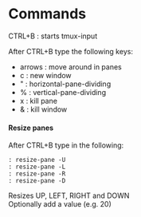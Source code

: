 # Commands

CTRL+B : starts tmux-input

After CTRL+B type the following keys:

* arrows : move around in panes
* c : new window
* " : horizontal-pane-dividing
* % : vertical-pane-dividing
* x : kill pane
* & : kill window

#### Resize panes

After CTRL+B type in the following:

```
: resize-pane -U
: resize-pane -L
: resize-pane -R
: resize-pane -D
```
Resizes UP, LEFT, RIGHT and DOWN  
Optionally add a value (e.g. 20)
